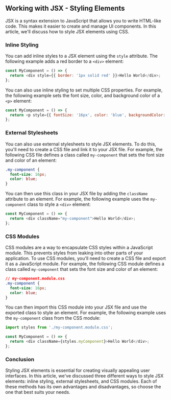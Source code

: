 ## Working with JSX - Styling Elements

JSX is a syntax extension to JavaScript that allows you to write HTML-like code. This makes it easier to create and manage UI components. In this article, we'll discuss how to style JSX elements using CSS.

### Inline Styling

You can add inline styles to a JSX element using the `style` attribute. The following example adds a red border to a `<div>` element:

```javascript
const MyComponent = () => {
  return <div style={{ border: '1px solid red' }}>Hello World</div>;
};
```

You can also use inline styling to set multiple CSS properties. For example, the following example sets the font size, color, and background color of a `<p>` element:

```javascript
const MyComponent = () => {
  return <p style={{ fontSize: '16px', color: 'blue', backgroundColor: 'yellow' }}>Hello World</p>;
};
```

### External Stylesheets

You can also use external stylesheets to style JSX elements. To do this, you'll need to create a CSS file and link it to your JSX file. For example, the following CSS file defines a class called `my-component` that sets the font size and color of an element:

```css
.my-component {
  font-size: 16px;
  color: blue;
}
```

You can then use this class in your JSX file by adding the `className` attribute to an element. For example, the following example uses the `my-component` class to style a `<div>` element:

```javascript
const MyComponent = () => {
  return <div className="my-component">Hello World</div>;
};
```

### CSS Modules

CSS modules are a way to encapsulate CSS styles within a JavaScript module. This prevents styles from leaking into other parts of your application. To use CSS modules, you'll need to create a CSS file and export it as a JavaScript module. For example, the following CSS module defines a class called `my-component` that sets the font size and color of an element:

```css
// my-component.module.css
.my-component {
  font-size: 16px;
  color: blue;
}
```

You can then import this CSS module into your JSX file and use the exported class to style an element. For example, the following example uses the `my-component` class from the CSS module:

```javascript
import styles from './my-component.module.css';

const MyComponent = () => {
  return <div className={styles.myComponent}>Hello World</div>;
};
```

### Conclusion

Styling JSX elements is essential for creating visually appealing user interfaces. In this article, we've discussed three different ways to style JSX elements: inline styling, external stylesheets, and CSS modules. Each of these methods has its own advantages and disadvantages, so choose the one that best suits your needs.
